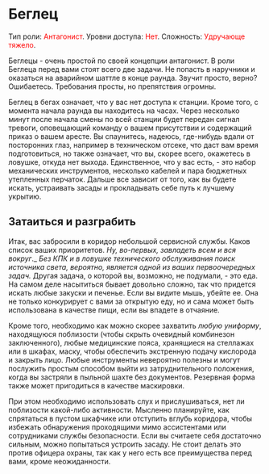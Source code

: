 # Беглец
Тип роли:  <font color="Red">Антагонист</font>. Уровни доступа: <font color="Red">Нет</font>. Сложность: <font color="Red">Удручающе тяжело</font>.

Беглецы - очень простой по своей концепции антагонист. В роли Беглеца перед вами стоят всего две задачи. Не попасть в наручники и оказаться на аварийном шаттле в конце раунда. Звучит просто, верно? Ошибаетесь. Требования просты, но препятствия огромны.

Беглец в бегах означает, что у вас нет доступа к станции. Кроме того, с момента начала раунда вы находитесь на часах. Через несколько минут после начала смены по всей станции будет передан сигнал тревоги, оповещающий команду о вашем присутствии и содержащий приказ о вашем аресте. Вы спаунитесь, надеюсь, где-нибудь вдали от посторонних глаз, например в техническом отсеке, что даст вам время подготовиться, но также означает, что вы, скорее всего, окажетесь в ловушке, откуда нет выхода. Единственное, что у вас есть, - это набор механических инструментов, несколько кабелей и пара бюджетных утепленных перчаток. Дальше все зависит от того, как вы будете искать, устраивать засады и прокладывать себе путь к лучшему укрытию.

## Затаиться и разграбить

Итак, вас забросили в коридор небольшой сервисной службы. Каков список ваших приоритетов. *Ну, во-первых, завладеть всем и вся вокруг*._ *Без КПК и в ловушке технического обслуживания поиск источника света, вероятно, является одной из ваших первоочередных задач.* Другая задача, о которой вы, возможно, не подумали, - это еда. На самом деле насытиться бывает довольно сложно, так что придется искать любые закуски и печенье. Если вы видите мышь, убейте ее. Она не только конкурирует с вами за открытую еду, но и сама может быть использована в качестве пищи, если вы впадете в отчаяние.

Кроме того, необходимо как можно скорее захватить *любую униформу*, находящуюся поблизости (чтобы скрыть очевидный комбинезон заключенного), любые медицинские пояса, хранящиеся на стеллажах или в шкафах, маску, чтобы обеспечить экстренную подачу кислорода и закрыть лицо. Любые инструменты невероятно полезны и могут послужить простым способом выйти из затруднительного положения, когда вы застряли в пыльной шахте без документов. Резервная форма также может пригодиться в качестве маскировки.

При этом необходимо использовать слух и прислушиваться, нет ли поблизости какой-либо активности. Мысленно планируйте, как спрятаться в пустом шкафчике или отступить вглубь коридора, чтобы избежать обнаружения проходящими мимо ассистентами или сотрудниками службы безопасности. Если вы считаете себя достаточно сильным, можно попытаться устроить засаду. Не стоит делать это против офицера охраны, так как у него есть все преимущества перед вами, кроме неожиданности.

